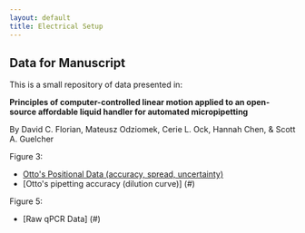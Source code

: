 ```yaml
---
layout: default
title: Electrical Setup
---
```


## <i class="fal fa-table"></i> Data for Manuscript

This is a small repository of data presented in:

**Principles of computer-controlled linear motion applied to an open-source affordable liquid handler for automated micropipetting**

By David C. Florian, Mateusz Odziomek, Cerie L. Ock, Hannah Chen, & Scott A. Guelcher

Figure 3:
 - [Otto's Positional Data (accuracy, spread, uncertainty)](#)
 - [Otto's pipetting accuracy (dilution curve)] (#)
 
 Figure 5:
 - [Raw qPCR Data] (#)
